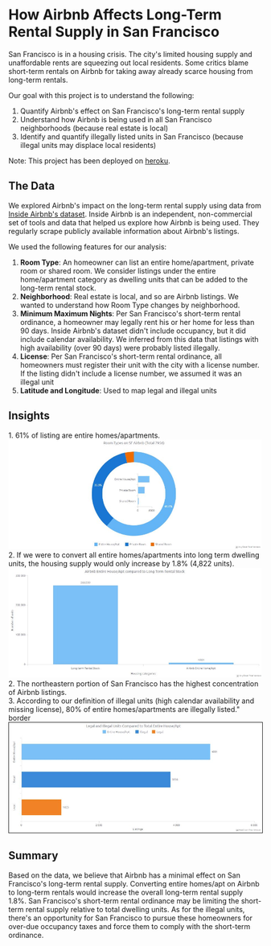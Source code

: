 <h1>How Airbnb Affects Long-Term Rental Supply in San Francisco</h1>
  
San Francisco is in a housing crisis. The city's limited housing supply and unaffordable rents are squeezing out local residents. Some critics blame short-term rentals on Airbnb for taking away already scarce housing from long-term rentals.

Our goal with this project is to understand the following:

1.  Quantify Airbnb's effect on San Francisco's long-term rental supply
2.  Understand how Airbnb is being used in all San Francisco neighborhoods (because real estate is local)
3.  Identify and quantify illegally listed units in San Francisco (because illegal units may displace local residents)

Note:  This project has been deployed on <a href="https://tranquil-shore-08023.herokuapp.com/">heroku</a>.

<h2>The Data</h2>
We explored Airbnb's impact on the long-term rental supply using data from <a href="http://insideairbnb.com/get-the-data.html">Inside Airbnb's dataset</a>.  Inside Airbnb is an independent, non-commercial set of tools and data that helped us explore how Airbnb is being used. They regularly scrape publicly available information about Airbnb's listings.

We used the following features for our analysis:
1.  <b>Room Type</b>:  An homeowner can list an entire home/apartment, private room or shared room.  We consider listings under the entire home/apartment category as dwelling units that can be added to the long-term rental stock.
2.  <b>Neighborhood</b>:  Real estate is local, and so are Airbnb listings.  We wanted to understand how Room Type changes by neighborhood.
3.  <b>Minimum Maximum Nights</b>:  Per San Francisco's short-term rental ordinance, a homeowner may legally rent his or her home for less than 90 days. Inside Airbnb's dataset didn't include occupancy, but it did include calendar availability.  We inferred from this data that listings with high availability (over 90 days) were probably listed illegally.
4.  <b>License</b>:  Per San Francisco's short-term rental ordinance, all homeowners must register their unit with the city with a license number.  If the listing didn't include a license number, we assumed it was an illegal unit
5.  <b>Latitude and Longitude</b>:  Used to map legal and illegal units

<h2>Insights</h2>
1. 61% of listing are entire homes/apartments. <img src = "https://raw.githubusercontent.com/TrevorLovesMommy/airbnb-project/master/static/images/roomtypes.JPG">
2.  If we were to convert all entire homes/apartments into long term dwelling units, the housing supply would only increase by 1.8% (4,822 units).<br>
<img src="https://raw.githubusercontent.com/TrevorLovesMommy/airbnb-project/master/static/images/sfentirehome.JPG">
2.  The northeastern portion of San Francisco has the highest concentration of Airbnb listings.<br>
3.  According to our definition of illegal units (high calendar availability and missing license), 80% of entire homes/apartments are illegally listed." border 
<img src="https://raw.githubusercontent.com/TrevorLovesMommy/airbnb-project/master/static/images/legalstatus.JPG" border ="1">

<h2>Summary</h2>
Based on the data, we believe that Airbnb has a minimal effect on San Francisco's long-term rental supply. Converting entire homes/apt on Airbnb to long-term rentals would increase the overall long-term rental supply 1.8%. San Francisco's short-term rental ordinance may be limiting the short-term rental supply relative to total dwelling units. As for the illegal units, there's an opportunity for San Francisco to pursue these homeowners for over-due occupancy taxes and force them to comply with the short-term ordinance.
